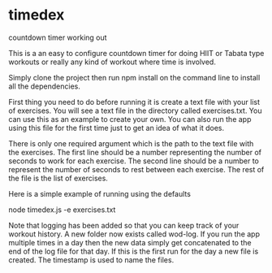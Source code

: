 # timedex
countdown timer working out

This is a an easy to configure countdown timer for doing HIIT or Tabata type workouts or really any kind of workout where time is involved.

Simply clone the project then run npm install on the command line to install all the dependencies.

First thing you need to do before running it is create a text file with your list of exercises. You will see a text file in the directory called exercises.txt. You can use this as an example to create your own. You can also run the app using this file for the first time just to get an idea of what it does.

There is only one required argument which is the path to the text file with the exercises. The first line should be a number representing the number of seconds to work for each exercise. The second line should be a number to represent the number of seconds to rest between each exercise. The rest of the file is the list of exercises. 

Here is a simple example of running using the defaults

node timedex.js -e exercises.txt

Note that logging has been added so that you can keep track of your workout history. A new folder now exists called wod-log. If you run the app multiple times in a day then the new data simply get concatenated to the end of the log file for that day. If this is the first run for the day a new file is created. The timestamp is used to name the files.